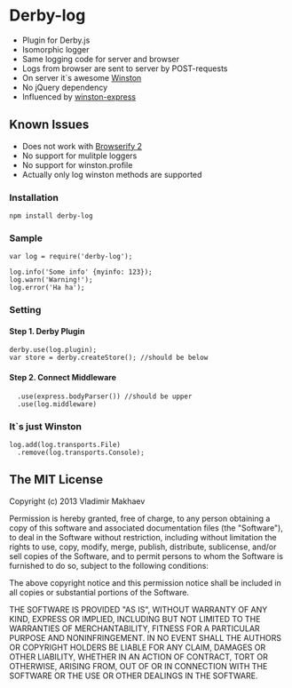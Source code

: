 # Derby-log

- Plugin for Derby.js
- Isomorphic logger
- Same logging code for server and browser
- Logs from browser are sent to server by POST-requests
- On server it`s awesome [Winston](https://github.com/flatiron/winston)
- No jQuery dependency
- Influenced by [winston-express](https://github.com/ifit/winston-express)

## Known Issues
- Does not work with [Browserify 2](https://github.com/codeparty/racer/pull/169)
- No support for mulitple loggers
- No support for winston.profile
- Actually only log winston methods are supported

### Installation
```
npm install derby-log
```

### Sample
```
var log = require('derby-log');

log.info('Some info' {myinfo: 123});
log.warn('Warning!');
log.error('Ha ha');
```

### Setting
#### Step 1. Derby Plugin
```
derby.use(log.plugin);
var store = derby.createStore(); //should be below
```
#### Step 2. Connect Middleware
```
  .use(express.bodyParser()) //should be upper
  .use(log.middleware)
```

### It`s just Winston
```
log.add(log.transports.File)
  .remove(log.transports.Console);
```

## The MIT License

Copyright (c) 2013 Vladimir Makhaev

Permission is hereby granted, free of charge, 
to any person obtaining a copy of this software and 
associated documentation files (the "Software"), to 
deal in the Software without restriction, including 
without limitation the rights to use, copy, modify, 
merge, publish, distribute, sublicense, and/or sell 
copies of the Software, and to permit persons to whom 
the Software is furnished to do so, 
subject to the following conditions:

The above copyright notice and this permission notice 
shall be included in all copies or substantial portions of the Software.

THE SOFTWARE IS PROVIDED "AS IS", WITHOUT WARRANTY OF ANY KIND, 
EXPRESS OR IMPLIED, INCLUDING BUT NOT LIMITED TO THE WARRANTIES 
OF MERCHANTABILITY, FITNESS FOR A PARTICULAR PURPOSE AND NONINFRINGEMENT. 
IN NO EVENT SHALL THE AUTHORS OR COPYRIGHT HOLDERS BE LIABLE FOR 
ANY CLAIM, DAMAGES OR OTHER LIABILITY, WHETHER IN AN ACTION OF CONTRACT, 
TORT OR OTHERWISE, ARISING FROM, OUT OF OR IN CONNECTION WITH THE 
SOFTWARE OR THE USE OR OTHER DEALINGS IN THE SOFTWARE.
